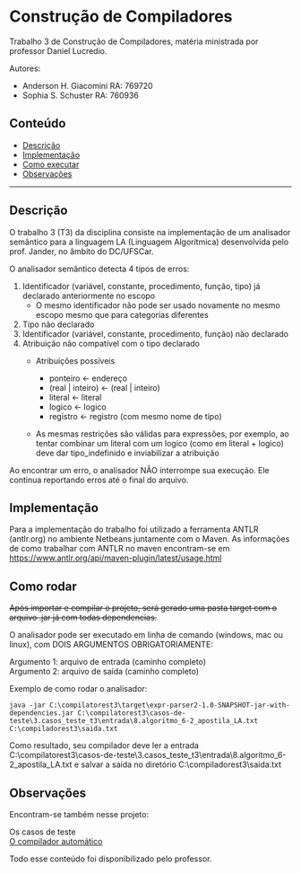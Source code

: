 # Construção de Compiladores

Trabalho 3 de Construção de Compiladores, matéria ministrada por professor Daniel Lucredio.

Autores: 
- Anderson H. Giacomini RA: 769720
- Sophia S. Schuster RA: 760936

## Conteúdo
- [Descrição](#descricao)
- [Implementação](#implementacao)
- [Como executar](#como)
- [Observações](#obs)

*******

<div id='descricao'>

## Descrição

O trabalho 3 (T3) da disciplina consiste na implementação de um analisador semântico para a linguagem LA (Linguagem Algorítmica) desenvolvida pelo prof. Jander, no âmbito do DC/UFSCar. 

O analisador semântico detecta 4 tipos de erros:
  
1. Identificador (variável, constante, procedimento, função, tipo) já declarado anteriormente no escopo
   - O mesmo identificador não pode ser usado novamente no mesmo escopo mesmo que para categorias diferentes
2. Tipo não declarado
3. Identificador (variável, constante, procedimento, função) não declarado
4. Atribuição não compatível com o tipo declarado
   - Atribuições possíveis
     - ponteiro ← endereço
     - (real | inteiro) ← (real | inteiro)
     - literal ← literal
     - logico ← logico
     - registro ← registro (com mesmo nome de tipo)

   - As mesmas restrições são válidas para expressões, por exemplo, ao tentar combinar um literal com um logico (como em literal + logico) deve dar tipo_indefinido e inviabilizar a atribuição

Ao encontrar um erro, o analisador NÃO interrompe sua execução. Ele continua reportando erros até o final do arquivo.

<div id='implementacao'>

## Implementação

Para a implementação do trabalho foi utilizado a ferramenta ANTLR (antlr.org) no ambiente Netbeans juntamente com o Maven. As informações de como trabalhar com ANTLR no maven encontram-se em https://www.antlr.org/api/maven-plugin/latest/usage.html

<div id='como'>

## Como rodar

<strike>Após importar e compilar o projeto, será gerado uma pasta target com o arquivo .jar já com todas dependencias.</strike>
  
O analisador pode ser executado em linha de comando (windows, mac ou linux), com DOIS ARGUMENTOS OBRIGATORIAMENTE:
  
Argumento 1: arquivo de entrada (caminho completo)<br>
Argumento 2: arquivo de saída (caminho completo)

Exemplo de como rodar o analisador:

```
java -jar C:\compilatorest3\target\expr-parser2-1.0-SNAPSHOT-jar-with-dependencies.jar C:\compilatorest3\casos-de-teste\3.casos_teste_t3\entrada\8.algoritmo_6-2_apostila_LA.txt C:\compiladorest3\saida.txt
```

Como resultado, seu compilador deve ler a entrada C:\compilatorest3\casos-de-teste\3.casos_teste_t3\entrada\8.algoritmo_6-2_apostila_LA.txt e salvar a saída no diretório C:\compiladorest3\saida.txt

<div id='obs'>

## Observações

Encontram-se também nesse projeto:
  
Os casos de teste <br>
  <a href="https://github.com/dlucredio/compiladores-corretor-automatico/blob/master/Compiladores.CorretorT1T2T3.docx.pdf">O compilador automático </a>

Todo esse conteúdo foi disponibilizado pelo professor. 

